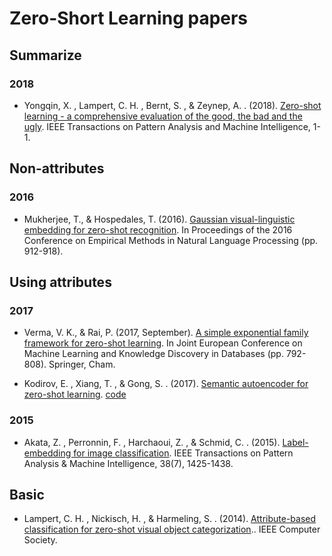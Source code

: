 # Zero-Short Learning papers

## Summarize
### 2018
* Yongqin, X. , Lampert, C. H. , Bernt, S. , & Zeynep, A. . (2018). [Zero-shot learning - a comprehensive evaluation of the good, the bad and the ugly](https://arxiv.org/pdf/1707.00600.pdf). IEEE Transactions on Pattern Analysis and Machine Intelligence, 1-1.

## Non-attributes
### 2016
* Mukherjee, T., & Hospedales, T. (2016). [Gaussian visual-linguistic embedding for zero-shot recognition](https://www.aclweb.org/anthology/D16-1089). In Proceedings of the 2016 Conference on Empirical Methods in Natural Language Processing (pp. 912-918).

## Using attributes
### 2017
* Verma, V. K., & Rai, P. (2017, September). [A simple exponential family framework for zero-shot learning](https://arxiv.org/pdf/1707.08040.pdf). In Joint European Conference on Machine Learning and Knowledge Discovery in Databases (pp. 792-808). Springer, Cham.

* Kodirov, E. , Xiang, T. , & Gong, S. . (2017). [Semantic autoencoder for zero-shot learning](http://openaccess.thecvf.com/content_cvpr_2017/papers/Kodirov_Semantic_Autoencoder_for_CVPR_2017_paper.pdf).   [code](https://elyorcv.github.io/projects/sae)

### 2015
* Akata, Z. , Perronnin, F. , Harchaoui, Z. , & Schmid, C. . (2015). [Label-embedding for image classification](http://de.arxiv.org/pdf/1503.08677). IEEE Transactions on Pattern Analysis & Machine Intelligence, 38(7), 1425-1438.


## Basic
* Lampert, C. H. , Nickisch, H. , & Harmeling, S. . (2014). [Attribute-based classification for zero-shot visual object categorization](http://pub.ist.ac.at/~chl/papers/lampert-pami2013.pdf).. IEEE Computer Society.
